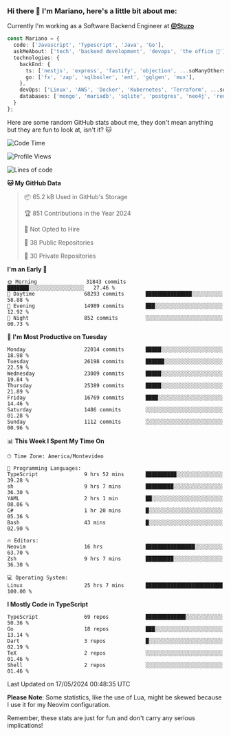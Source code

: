 ### Hi there 👋 I'm Mariano, here's a little bit about me:

Currently I'm working as a Software Backend Engineer at [**@Stuzo**](https://www.stuzo.com/)

```ts
const Mariano = {
  code: ['Javascript', 'Typescript', 'Java', 'Go'],
  askMeAbout: ['tech', 'backend development', 'devops', 'the office 💼'],
  technologies: {
    backEnd: {
      ts: ['nestjs', 'express', 'fastify', 'objection', ...soManyOthersFrameworks],
      go: ['fx', 'zap', 'sqlboiler', 'ent', 'gqlgen', 'mux'],
    },
    devOps: ['Linux', 'AWS', 'Docker', 'Kubernetes', 'Terraform', ...soManyOthersTools],
    databases: ['mongo', 'mariadb', 'sqlite', 'postgres', 'neo4j', 'redis', ...],
  }
};
```

Here are some random GitHub stats about me, they don't mean anything but they are fun to look at, isn't it? 🐱

<!--START_SECTION:waka-->
![Code Time](http://img.shields.io/badge/Code%20Time-1%2C975%20hrs%2028%20mins-blue)

![Profile Views](http://img.shields.io/badge/Profile%20Views-0-blue)

![Lines of code](https://img.shields.io/badge/From%20Hello%20World%20I%27ve%20Written-20.7%20million%20lines%20of%20code-blue)

**🐱 My GitHub Data** 

> 📦 65.2 kB Used in GitHub's Storage 
 > 
> 🏆 851 Contributions in the Year 2024
 > 
> 🚫 Not Opted to Hire
 > 
> 📜 38 Public Repositories 
 > 
> 🔑 30 Private Repositories 
 > 
**I'm an Early 🐤** 

```text
🌞 Morning                31843 commits       ███████░░░░░░░░░░░░░░░░░░   27.46 % 
🌆 Daytime                68293 commits       ███████████████░░░░░░░░░░   58.88 % 
🌃 Evening                14989 commits       ███░░░░░░░░░░░░░░░░░░░░░░   12.92 % 
🌙 Night                  852 commits         ░░░░░░░░░░░░░░░░░░░░░░░░░   00.73 % 
```
📅 **I'm Most Productive on Tuesday** 

```text
Monday                   22014 commits       █████░░░░░░░░░░░░░░░░░░░░   18.98 % 
Tuesday                  26198 commits       ██████░░░░░░░░░░░░░░░░░░░   22.59 % 
Wednesday                23009 commits       █████░░░░░░░░░░░░░░░░░░░░   19.84 % 
Thursday                 25389 commits       █████░░░░░░░░░░░░░░░░░░░░   21.89 % 
Friday                   16769 commits       ████░░░░░░░░░░░░░░░░░░░░░   14.46 % 
Saturday                 1486 commits        ░░░░░░░░░░░░░░░░░░░░░░░░░   01.28 % 
Sunday                   1112 commits        ░░░░░░░░░░░░░░░░░░░░░░░░░   00.96 % 
```


📊 **This Week I Spent My Time On** 

```text
🕑︎ Time Zone: America/Montevideo

💬 Programming Languages: 
TypeScript               9 hrs 52 mins       ██████████░░░░░░░░░░░░░░░   39.28 % 
sh                       9 hrs 7 mins        █████████░░░░░░░░░░░░░░░░   36.30 % 
YAML                     2 hrs 1 min         ██░░░░░░░░░░░░░░░░░░░░░░░   08.06 % 
C#                       1 hr 20 mins        █░░░░░░░░░░░░░░░░░░░░░░░░   05.36 % 
Bash                     43 mins             █░░░░░░░░░░░░░░░░░░░░░░░░   02.90 % 

🔥 Editors: 
Neovim                   16 hrs              ████████████████░░░░░░░░░   63.70 % 
Zsh                      9 hrs 7 mins        █████████░░░░░░░░░░░░░░░░   36.30 % 

💻 Operating System: 
Linux                    25 hrs 7 mins       █████████████████████████   100.00 % 
```

**I Mostly Code in TypeScript** 

```text
TypeScript               69 repos            █████████████░░░░░░░░░░░░   50.36 % 
Go                       18 repos            ███░░░░░░░░░░░░░░░░░░░░░░   13.14 % 
Dart                     3 repos             █░░░░░░░░░░░░░░░░░░░░░░░░   02.19 % 
TeX                      2 repos             ░░░░░░░░░░░░░░░░░░░░░░░░░   01.46 % 
Shell                    2 repos             ░░░░░░░░░░░░░░░░░░░░░░░░░   01.46 % 
```




 Last Updated on 17/05/2024 00:48:35 UTC
<!--END_SECTION:waka-->

**Please Note**: Some statistics, like the use of Lua, might be skewed because I use it for my Neovim configuration.

Remember, these stats are just for fun and don't carry any serious implications!
